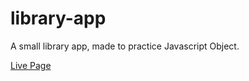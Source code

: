 # library-app
A small library app, made to practice Javascript Object.

[Live Page](https://ta457.github.io/library-app/)
